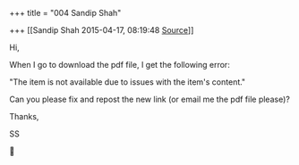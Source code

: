 +++
title = "004 Sandip Shah"

+++
[[Sandip Shah	2015-04-17, 08:19:48 [Source](https://groups.google.com/g/samskrita/c/RZ4KuksSiUE)]]



Hi,

  

When I go to download the pdf file, I get the following error:

  

"The item is not available due to issues with the item's content."

  

Can you please fix and repost the new link (or email me the pdf file please)?

  

Thanks,

  

SS  



